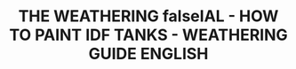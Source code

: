 ---
layout: product
title: "THE WEATHERING falseIAL - HOW TO PAINT IDF TANKS - WEATHERING GUIDE ENGLISH"
price: "2800" 
desc: "Časopis"
img_path: "/assets/img/A.MIG-6128.webp"
brand: "AMMO"
available: false
special_offer: false
new: false
soon: false
cat: "090000"
subcat: "090100"
subsubcat: "090101"
sifra: "A.MIG-6128"
popular: false
---